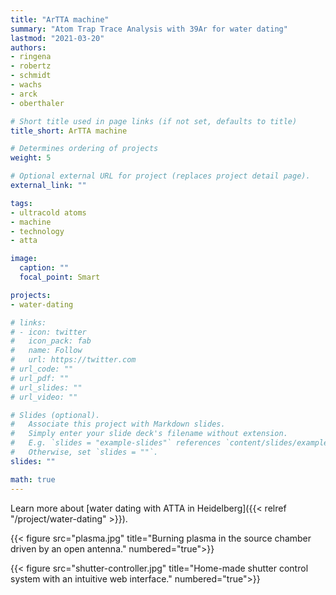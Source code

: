 ```yaml
---
title: "ArTTA machine"
summary: "Atom Trap Trace Analysis with 39Ar for water dating"
lastmod: "2021-03-20"
authors:
- ringena
- robertz
- schmidt
- wachs
- arck
- oberthaler

# Short title used in page links (if not set, defaults to title)
title_short: ArTTA machine

# Determines ordering of projects
weight: 5

# Optional external URL for project (replaces project detail page).
external_link: ""

tags:
- ultracold atoms
- machine
- technology
- atta

image:
  caption: ""
  focal_point: Smart

projects:
- water-dating

# links:
# - icon: twitter
#   icon_pack: fab
#   name: Follow
#   url: https://twitter.com
# url_code: ""
# url_pdf: ""
# url_slides: ""
# url_video: ""

# Slides (optional).
#   Associate this project with Markdown slides.
#   Simply enter your slide deck's filename without extension.
#   E.g. `slides = "example-slides"` references `content/slides/example-slides.md`.
#   Otherwise, set `slides = ""`.
slides: ""

math: true
---
```


Learn more about [water dating with ATTA in Heidelberg]({{< relref "/project/water-dating" >}}).

{{< figure src="plasma.jpg" title="Burning plasma in the source chamber driven by an open antenna." numbered="true">}}

{{< figure src="shutter-controller.jpg" title="Home-made shutter control system with an intuitive web interface." numbered="true">}}
